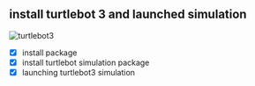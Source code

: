 ## install turtlebot 3 and launched simulation 

![turtlebot3](https://user-images.githubusercontent.com/62897025/86650340-9bf69800-bfb0-11ea-9b14-c3993002c804.png)


- [x] install package  
- [x] install turtlebot simulation package
- [X] launching turtlebot3 simulation 
